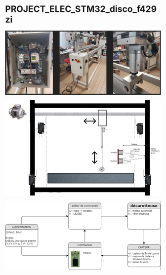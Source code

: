 # PROJECT_ELEC_STM32_disco_f429zi

![Machine : "décarotteuse"](README_img/1.png)

![Schematic](README_img/2.png)

![Functions](README_img/3.png)
